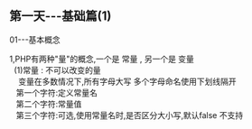<!DOCTYPE html>
<html lang="en">
<head>
    <meta charset="UTF-8">
    <title>PHP学习</title>
</head>
<body>

  <h2>第一天---基础篇(1)</h2>
  <p>01---基本概念</p>
  <span>
  1,PHP有两种"量"的概念,一个是 常量 , 另一个是 变量 <br />
  &nbsp&nbsp(1)常量 : 不可以改变的量 <br />
  &nbsp&nbsp&nbsp变量在多数情况下,所有字母大写 多个字母命名使用下划线隔开 <br />
  &nbsp&nbsp&nbsp第一个字符:定义常量名 <br />
  &nbsp&nbsp&nbsp第二个字符:常量值 <br />
  &nbsp&nbsp&nbsp第三个字符:可选,使用常量名时,是否区分大小写,默认false 不支持 <br />
  </span>

</body>
</html>
